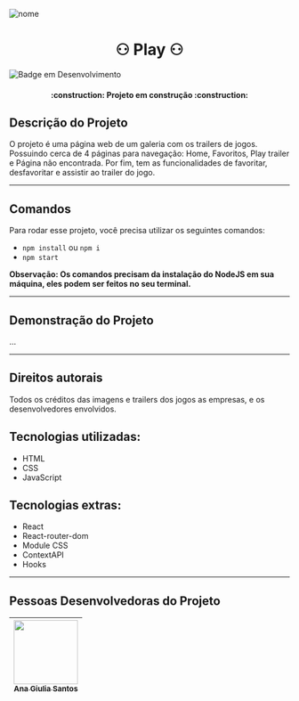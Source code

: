 ![nome](https://github.com/anagiulias/CineTag/assets/115855530/08596786-502c-4e9f-8b91-de4e8a9e2cda)

# <h1 align="center"> ⚇ Play ⚇ </h1>
![Badge em Desenvolvimento](https://img.shields.io/badge/STATUS-EM%20DESENVOLVIMENTO-<BRIGHTGREEN)

<h4 align="center"> 
    :construction:  Projeto em construção  :construction:
</h4>

## Descrição do Projeto
O projeto é uma página web de um galeria com os trailers de jogos. Possuindo cerca de 4 páginas para navegação: Home, Favoritos, Play trailer e Página não encontrada. Por fim, tem as funcionalidades de favoritar, desfavoritar e assistir ao trailer do jogo.

---

## Comandos
Para rodar esse projeto, você precisa utilizar os seguintes comandos:

- `npm install` ou `npm i` </br>
- `npm start`

**Observação: Os comandos precisam da instalação do NodeJS em sua máquina, eles podem ser feitos no seu terminal.**

---

## Demonstração do Projeto
...

---

## Direitos autorais
Todos os créditos das imagens e trailers dos jogos as empresas, e os desenvolvedores envolvidos.

## Tecnologias utilizadas:
* HTML
* CSS
* JavaScript

## Tecnologias extras:
* React
* React-router-dom
* Module CSS
* ContextAPI
* Hooks

---

## Pessoas Desenvolvedoras do Projeto
| [<img src="https://avatars.githubusercontent.com/u/115855530?v=4" width=115><br><sub>Ana Giulia Santos</sub>](https://github.com/anagiulias)
| :---: |
